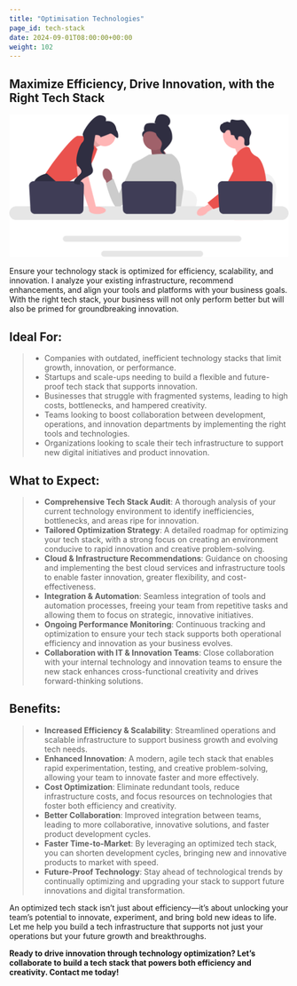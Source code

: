 ```yaml
---
title: "Optimisation Technologies"
page_id: tech-stack
date: 2024-09-01T08:00:00+00:00
weight: 102
---
```


## Maximize Efficiency, Drive Innovation, with the Right Tech Stack

![Tech Stack](/images/illustrations/undraw_engineering_team_a7n2.svg)

<!--more-->

Ensure your technology stack is optimized for efficiency, scalability, and innovation. I analyze your existing infrastructure, recommend enhancements, and align your tools and platforms with your business goals. With the right tech stack, your business will not only perform better but will also be primed for groundbreaking innovation.

## Ideal For:

> - Companies with outdated, inefficient technology stacks that limit growth, innovation, or performance.
> - Startups and scale-ups needing to build a flexible and future-proof tech stack that supports innovation.
> - Businesses that struggle with fragmented systems, leading to high costs, bottlenecks, and hampered creativity.
> - Teams looking to boost collaboration between development, operations, and innovation departments by implementing the right tools and technologies.
> - Organizations looking to scale their tech infrastructure to support new digital initiatives and product innovation.

## What to Expect:

> - **Comprehensive Tech Stack Audit**: A thorough analysis of your current technology environment to identify inefficiencies, bottlenecks, and areas ripe for innovation.
> - **Tailored Optimization Strategy**: A detailed roadmap for optimizing your tech stack, with a strong focus on creating an environment conducive to rapid innovation and creative problem-solving.
> - **Cloud & Infrastructure Recommendations**: Guidance on choosing and implementing the best cloud services and infrastructure tools to enable faster innovation, greater flexibility, and cost-effectiveness.
> - **Integration & Automation**: Seamless integration of tools and automation processes, freeing your team from repetitive tasks and allowing them to focus on strategic, innovative initiatives.
> - **Ongoing Performance Monitoring**: Continuous tracking and optimization to ensure your tech stack supports both operational efficiency and innovation as your business evolves.
> - **Collaboration with IT & Innovation Teams**: Close collaboration with your internal technology and innovation teams to ensure the new stack enhances cross-functional creativity and drives forward-thinking solutions.

## Benefits:
> - **Increased Efficiency & Scalability**: Streamlined operations and scalable infrastructure to support business growth and evolving tech needs.
> - **Enhanced Innovation**: A modern, agile tech stack that enables rapid experimentation, testing, and creative problem-solving, allowing your team to innovate faster and more effectively.
> - **Cost Optimization**: Eliminate redundant tools, reduce infrastructure costs, and focus resources on technologies that foster both efficiency and creativity.
> - **Better Collaboration**: Improved integration between teams, leading to more collaborative, innovative solutions, and faster product development cycles.
> - **Faster Time-to-Market**: By leveraging an optimized tech stack, you can shorten development cycles, bringing new and innovative products to market with speed.
> - **Future-Proof Technology**: Stay ahead of technological trends by continually optimizing and upgrading your stack to support future innovations and digital transformation.

An optimized tech stack isn’t just about efficiency—it’s about unlocking your team’s potential to innovate, experiment, and bring bold new ideas to life. Let me help you build a tech infrastructure that supports not just your operations but your future growth and breakthroughs.

**Ready to drive innovation through technology optimization? Let’s collaborate to build a tech stack that powers both efficiency and creativity. Contact me today!**